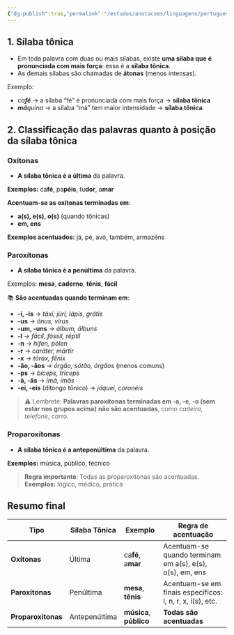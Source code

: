 ```yaml
---
{"dg-publish":true,"permalink":"/estudos/anotacoes/linguagens/portugues/2-oxitonas-paroxitonas-e-proparoxitonas/"}
---
```


## 1. Sílaba tônica

- Em toda palavra com duas ou mais sílabas, existe **uma sílaba que é pronunciada com mais força**: essa é a **sílaba tônica**.
- As demais sílabas são chamadas de **átonas** (menos intensas).

Exemplo:

- _ca**fé**_ → a sílaba “fé” é pronunciada com mais força → **sílaba tônica**
- _**má**quina_ → a sílaba “má” tem maior intensidade → **sílaba tônica**

## 2. Classificação das palavras quanto à posição da sílaba tônica

### Oxítonas

- **A sílaba tônica é a última** da palavra.

**Exemplos:** ca**fé**, pa**péis**, tu**dor**, a**mar**

**Acentuam-se as oxítonas terminadas em**:

- **a(s), e(s), o(s)** (quando tônicas)
- **em, ens**

**Exemplos acentuados:** já, pé, avó, também, armazéns

### Paroxítonas

- **A sílaba tônica é a penúltima** da palavra.

Exemplos: **mesa**, **caderno**, **tênis**, **fácil**

📚 **São acentuadas quando terminam em**:

- **-i, -is** → _táxi, júri, lápis, grátis_
- **-us** → _ônus, vírus_
- **-um, -uns** → _álbum, álbuns_
- **-l** → _fácil, fóssil, réptil_
- **-n** → _hífen, pólen_
- **-r** → _caráter, mártir_
- **-x** → _tórax, fênix_
- **-ão, -ãos** → _órgão, sótão, órgãos_ (menos comuns)
- **-ps** → _bíceps, tríceps_
- **-ã, -ãs** → _ímã, ímãs_
- **-ei, -eis** (ditongo tônico) → _jóquei, coronéis_

> ⚠️ Lembrete: **Palavras paroxítonas terminadas em -a, -e, -o (sem estar nos grupos acima)** **não são acentuadas**, como _cadeira_, _telefone_, _carro_.

### Proparoxítonas

- **A sílaba tônica é a antepenúltima** da palavra.

**Exemplos:** música, público, técnico

> **Regra importante**: Todas as proparoxítonas são acentuadas.
> **Exemplos:** lógico, médico, prática

## Resumo final

|Tipo|Sílaba Tônica|Exemplo|Regra de acentuação|
|---|---|---|---|
|**Oxítonas**|Última|ca**fé**, a**mar**|Acentuam-se quando terminam em a(s), e(s), o(s), em, ens|
|**Paroxítonas**|Penúltima|**mesa**, **tênis**|Acentuam-se em finais específicos: l, n, r, x, i(s), etc.|
|**Proparoxítonas**|Antepenúltima|**música**, **público**|**Todas são acentuadas**|
